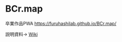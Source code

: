 # BCr.map
卒業作品PWA
https://furuhashilab.github.io/BCr.map/

説明資料→ [Wiki](https://github.com/furuhashilab/BCr.map/wiki)
